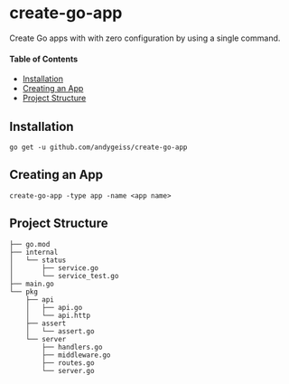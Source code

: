# create-go-app

Create Go apps with with zero configuration by using a single command.

#### Table of Contents

- [Installation]()
- [Creating an App]()
- [Project Structure]()

## Installation

    go get -u github.com/andygeiss/create-go-app

## Creating an App

    create-go-app -type app -name <app name>

## Project Structure

    ├── go.mod
    ├── internal
    │   └── status
    │       ├── service.go
    │       └── service_test.go
    ├── main.go
    └── pkg
        ├── api
        │   ├── api.go
        │   └── api.http
        ├── assert
        │   └── assert.go
        └── server
            ├── handlers.go
            ├── middleware.go
            ├── routes.go
            └── server.go
